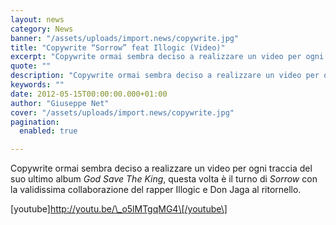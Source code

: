 ```yaml
---
layout: news
category: News
banner: "/assets/uploads/import.news/copywrite.jpg"
title: "Copywrite “Sorrow” feat Illogic (Video)"
excerpt: "Copywrite ormai sembra deciso a realizzare un video per ogni traccia del suo ultimo album God Save The King, questa volta è il turno di Sorrow con la validissima collaborazione del rapper Illogic e Don Jaga al ritornello. [youtube]http://youtu.be/_o5lMTgqMG4[/youtube"
quote: ""
description: "Copywrite ormai sembra deciso a realizzare un video per ogni traccia del suo ultimo album God Save The King, questa volta è il turno di Sorrow con la validissima collaborazione del rapper Illogic e Don Jaga al ritornello. [youtube]http://youtu.be/_o5lMTgqMG4[/youtube"
keywords: ""
date: 2012-05-15T00:00:00.000+01:00
author: "Giuseppe Net"
cover: "/assets/uploads/import.news/copywrite.jpg"
pagination:
  enabled: true

---
```


Copywrite ormai sembra deciso a realizzare un video per ogni traccia del suo ultimo album _God Save The King_, questa volta è il turno di _Sorrow_ con la validissima collaborazione del rapper Illogic e Don Jaga al ritornello.

\[youtube\]http://youtu.be/\_o5lMTgqMG4\[/youtube\]